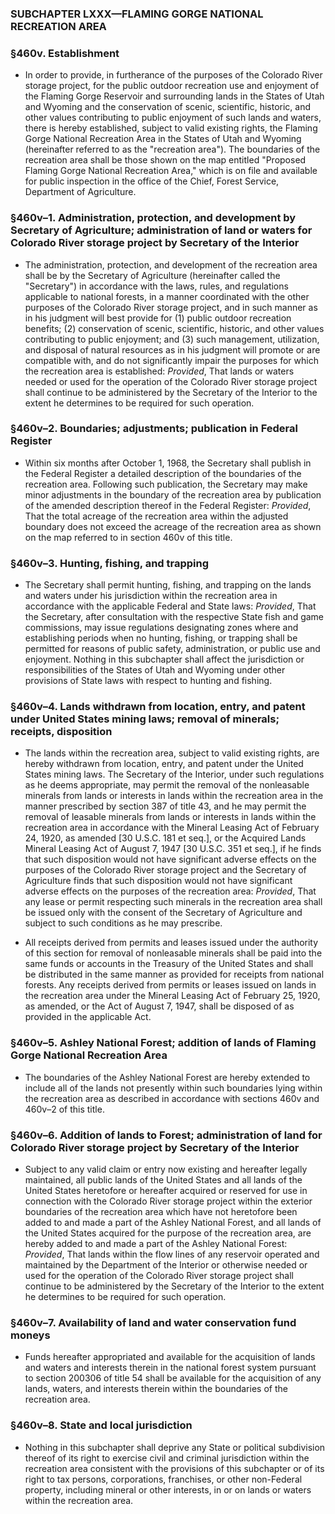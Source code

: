 ### SUBCHAPTER LXXX—FLAMING GORGE NATIONAL RECREATION AREA

### §460v. Establishment
* In order to provide, in furtherance of the purposes of the Colorado River storage project, for the public outdoor recreation use and enjoyment of the Flaming Gorge Reservoir and surrounding lands in the States of Utah and Wyoming and the conservation of scenic, scientific, historic, and other values contributing to public enjoyment of such lands and waters, there is hereby established, subject to valid existing rights, the Flaming Gorge National Recreation Area in the States of Utah and Wyoming (hereinafter referred to as the "recreation area"). The boundaries of the recreation area shall be those shown on the map entitled "Proposed Flaming Gorge National Recreation Area," which is on file and available for public inspection in the office of the Chief, Forest Service, Department of Agriculture.

### §460v–1. Administration, protection, and development by Secretary of Agriculture; administration of land or waters for Colorado River storage project by Secretary of the Interior
* The administration, protection, and development of the recreation area shall be by the Secretary of Agriculture (hereinafter called the "Secretary") in accordance with the laws, rules, and regulations applicable to national forests, in a manner coordinated with the other purposes of the Colorado River storage project, and in such manner as in his judgment will best provide for (1) public outdoor recreation benefits; (2) conservation of scenic, scientific, historic, and other values contributing to public enjoyment; and (3) such management, utilization, and disposal of natural resources as in his judgment will promote or are compatible with, and do not significantly impair the purposes for which the recreation area is established: _Provided_, That lands or waters needed or used for the operation of the Colorado River storage project shall continue to be administered by the Secretary of the Interior to the extent he determines to be required for such operation.

### §460v–2. Boundaries; adjustments; publication in Federal Register
* Within six months after October 1, 1968, the Secretary shall publish in the Federal Register a detailed description of the boundaries of the recreation area. Following such publication, the Secretary may make minor adjustments in the boundary of the recreation area by publication of the amended description thereof in the Federal Register: _Provided_, That the total acreage of the recreation area within the adjusted boundary does not exceed the acreage of the recreation area as shown on the map referred to in section 460v of this title.

### §460v–3. Hunting, fishing, and trapping
* The Secretary shall permit hunting, fishing, and trapping on the lands and waters under his jurisdiction within the recreation area in accordance with the applicable Federal and State laws: _Provided_, That the Secretary, after consultation with the respective State fish and game commissions, may issue regulations designating zones where and establishing periods when no hunting, fishing, or trapping shall be permitted for reasons of public safety, administration, or public use and enjoyment. Nothing in this subchapter shall affect the jurisdiction or responsibilities of the States of Utah and Wyoming under other provisions of State laws with respect to hunting and fishing.

### §460v–4. Lands withdrawn from location, entry, and patent under United States mining laws; removal of minerals; receipts, disposition
* The lands within the recreation area, subject to valid existing rights, are hereby withdrawn from location, entry, and patent under the United States mining laws. The Secretary of the Interior, under such regulations as he deems appropriate, may permit the removal of the nonleasable minerals from lands or interests in lands within the recreation area in the manner prescribed by section 387 of title 43, and he may permit the removal of leasable minerals from lands or interests in lands within the recreation area in accordance with the Mineral Leasing Act of February 24, 1920, as amended [30 U.S.C. 181 et seq.], or the Acquired Lands Mineral Leasing Act of August 7, 1947 [30 U.S.C. 351 et seq.], if he finds that such disposition would not have significant adverse effects on the purposes of the Colorado River storage project and the Secretary of Agriculture finds that such disposition would not have significant adverse effects on the purposes of the recreation area: _Provided_, That any lease or permit respecting such minerals in the recreation area shall be issued only with the consent of the Secretary of Agriculture and subject to such conditions as he may prescribe.

* All receipts derived from permits and leases issued under the authority of this section for removal of nonleasable minerals shall be paid into the same funds or accounts in the Treasury of the United States and shall be distributed in the same manner as provided for receipts from national forests. Any receipts derived from permits or leases issued on lands in the recreation area under the Mineral Leasing Act of February 25, 1920, as amended, or the Act of August 7, 1947, shall be disposed of as provided in the applicable Act.

### §460v–5. Ashley National Forest; addition of lands of Flaming Gorge National Recreation Area
* The boundaries of the Ashley National Forest are hereby extended to include all of the lands not presently within such boundaries lying within the recreation area as described in accordance with sections 460v and 460v–2 of this title.

### §460v–6. Addition of lands to Forest; administration of land for Colorado River storage project by Secretary of the Interior
* Subject to any valid claim or entry now existing and hereafter legally maintained, all public lands of the United States and all lands of the United States heretofore or hereafter acquired or reserved for use in connection with the Colorado River storage project within the exterior boundaries of the recreation area which have not heretofore been added to and made a part of the Ashley National Forest, and all lands of the United States acquired for the purpose of the recreation area, are hereby added to and made a part of the Ashley National Forest: _Provided_, That lands within the flow lines of any reservoir operated and maintained by the Department of the Interior or otherwise needed or used for the operation of the Colorado River storage project shall continue to be administered by the Secretary of the Interior to the extent he determines to be required for such operation.

### §460v–7. Availability of land and water conservation fund moneys
* Funds hereafter appropriated and available for the acquisition of lands and waters and interests therein in the national forest system pursuant to section 200306 of title 54 shall be available for the acquisition of any lands, waters, and interests therein within the boundaries of the recreation area.

### §460v–8. State and local jurisdiction
* Nothing in this subchapter shall deprive any State or political subdivision thereof of its right to exercise civil and criminal jurisdiction within the recreation area consistent with the provisions of this subchapter or of its right to tax persons, corporations, franchises, or other non-Federal property, including mineral or other interests, in or on lands or waters within the recreation area.